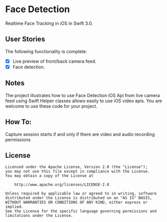 # Face Detection

Realtime Face Tracking in iOS in Swift 3.0.

## User Stories

The following  functionality is complete:

* [x] Live preview of front/back camera feed.
* [x] Face detection.

## Notes
The project illustrates how to use Face Detection iOS Api from  live camera feed using Swift
Helper classes allows easily to use iOS video apis. You are welcome to use these code for your project.

## How To:
Capture session starts if and only if there are video and audio recording permissions

## License


    Licensed under the Apache License, Version 2.0 (the "License");
    you may not use this file except in compliance with the License.
    You may obtain a copy of the License at

        http://www.apache.org/licenses/LICENSE-2.0

    Unless required by applicable law or agreed to in writing, software
    distributed under the License is distributed on an "AS IS" BASIS,
    WITHOUT WARRANTIES OR CONDITIONS OF ANY KIND, either express or implied.
    See the License for the specific language governing permissions and
    limitations under the License.
